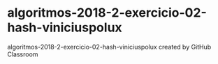 # algoritmos-2018-2-exercicio-02-hash-viniciuspolux
algoritmos-2018-2-exercicio-02-hash-viniciuspolux created by GitHub Classroom
